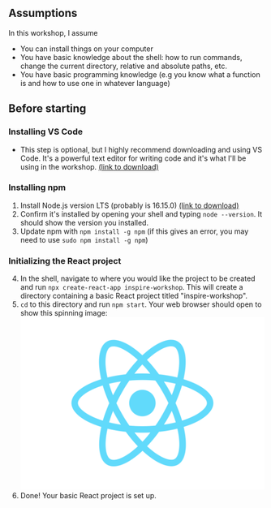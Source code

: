 ## Assumptions

In this workshop, I assume

- You can install things on your computer
- You have basic knowledge about the shell: how to run commands, change the current directory, relative and absolute paths, etc.
- You have basic programming knowledge (e.g you know what a function is and how to use one in whatever language)

## Before starting

### Installing VS Code

- This step is optional, but I highly recommend downloading and using VS Code. It's a powerful text editor for writing code and it's what I'll be using in the workshop.
  [(link to download)](https://code.visualstudio.com/)

### Installing npm

1. Install Node.js version LTS (probably is 16.15.0) [(link to download)](https://nodejs.org/en/)
2. Confirm it's installed by opening your shell and typing `node --version`. It should show the version you installed.
3. Update npm with `npm install -g npm` (if this gives an error, you may need to use `sudo npm install -g npm`)

### Initializing the React project

4. In the shell, navigate to where you would like the project to be created and run `npx create-react-app inspire-workshop`. This will create a directory containing a basic React project titled "inspire-workshop".
5. `cd` to this directory and run `npm start`. Your web browser should open to show this spinning image: ![](./inspire-workshop/src/logo.svg)
6. Done! Your basic React project is set up.
